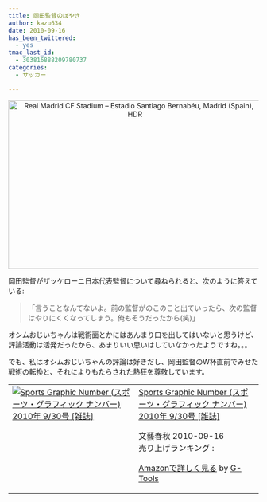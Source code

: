 ```yaml
---
title: 岡田監督のぼやき
author: kazu634
date: 2010-09-16
has_been_twittered:
  - yes
tmac_last_id:
  - 303816888209780737
categories:
  - サッカー

---
```

<p style="text-align: center;">
<a href="http://blog.kazu634.com/2010/09/16/%e5%b2%a1%e7%94%b0%e7%9b%a3%e7%9d%a3%e3%81%ae%e3%81%bc%e3%82%84%e3%81%8d/real-madrid-cf-stadium-%e2%80%93-estadio-santiago-bernabeu-madrid-spain-hdr/" onclick="__gaTracker('send', 'event', 'outbound-article', 'http://blog.kazu634.com/2010/09/16/%e5%b2%a1%e7%94%b0%e7%9b%a3%e7%9d%a3%e3%81%ae%e3%81%bc%e3%82%84%e3%81%8d/real-madrid-cf-stadium-%e2%80%93-estadio-santiago-bernabeu-madrid-spain-hdr/', '');" title='Real Madrid CF Stadium – Estadio Santiago Bernabéu, Madrid (Spain), HDR'><img width="510" height="338" src="http://blog.kazu634.com/wp-content/uploads/2012/06/Real-Madrid-CF-Stadium-Estadio-Santiago-Bernab-u-Madrid-Spain-HDR.jpg" class="attachment-large aligncenter wp-image-796" alt="Real Madrid CF Stadium – Estadio Santiago Bernabéu, Madrid (Spain), HDR" title="Real Madrid CF Stadium – Estadio Santiago Bernabéu, Madrid (Spain), HDR" /></a>
</p>

岡田監督がザッケローニ日本代表監督について尋ねられると、次のように答えている:

> 「言うことなんてないよ。前の監督がのこのこと出ていったら、次の監督はやりにくくなってしまう。俺もそうだったから(笑)」

オシムおじいちゃんは戦術面とかにはあんまり口を出してはいないと思うけど、評論活動は活発だったから、あまりいい思いはしていなかったようですね。。。

でも、私はオシムおじいちゃんの評論は好きだし、岡田監督のW杯直前でみせた戦術の転換と、それによりもたらされた熱狂を尊敬しています。

<table border="0" cellpadding="5">
<tr>
<td valign="top">
<a href="https://www.amazon.co.jp/exec/obidos/ASIN/B0041TA876/goodpic-22/" onclick="__gaTracker('send', 'event', 'outbound-article', 'https://www.amazon.co.jp/exec/obidos/ASIN/B0041TA876/goodpic-22/', '');" target="_top"><img src="https://images-na.ssl-images-amazon.com/images/I/51fzgT77rCL._SL160_.jpg" border="0" alt="Sports Graphic Number (スポーツ・グラフィック ナンバー) 2010年 9/30号 [雑誌]" /></a>
</td>
    
<td valign="top">
<span><a href="https://www.amazon.co.jp/exec/obidos/ASIN/B0041TA876/goodpic-22/" onclick="__gaTracker('send', 'event', 'outbound-article', 'https://www.amazon.co.jp/exec/obidos/ASIN/B0041TA876/goodpic-22/', 'Sports Graphic Number (スポーツ・グラフィック ナンバー) 2010年 9/30号 [雑誌]');" target="_top">Sports Graphic Number (スポーツ・グラフィック ナンバー) 2010年 9/30号 [雑誌]</a></span></p> 
      
<p>
<span>文藝春秋 2010-09-16<br /> 売り上げランキング : </span>
</p>
      
<p>
<span><a href="https://www.amazon.co.jp/exec/obidos/ASIN/B0041TA876/goodpic-22/" onclick="__gaTracker('send', 'event', 'outbound-article', 'https://www.amazon.co.jp/exec/obidos/ASIN/B0041TA876/goodpic-22/', 'Amazonで詳しく見る');" target="_top">Amazonで詳しく見る</a></span><span> by <a href="http://www.goodpic.com/mt/aws/index.html" onclick="__gaTracker('send', 'event', 'outbound-article', 'http://www.goodpic.com/mt/aws/index.html', 'G-Tools');">G-Tools</a></span></td> </tr> </tbody> </table>
